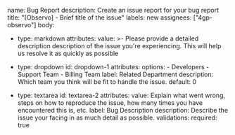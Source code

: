 name: Bug Report
description: Create an issue report for your bug report
title: "[Observo] - Brief title of the issue"
labels: new
assignees: ["4gp-observo"]
body:
  - type: markdown
    attributes:
      value: >-
        Please provide a detailed description description of the issue you're
        experiencing. 
        This will help us resolve it as quickly as possible
  
  - type: dropdown
    id: dropdown-1
    attributes:
      options:
        - Developers
        - Support Team
        - Billing Team
      label: Related Department
      description: Which team you think will be fit to handle the issue.
      default: 0
  
  - type: textarea
    id: textarea-2
    attributes:
      value: Explain what went wrong, steps on how to reproduce the issue, how many
        times you have encountered this is, etc.
      label: Bug Description
      description: Describe the issue your facing in as much detail as possible.
    validations:
        required: true
